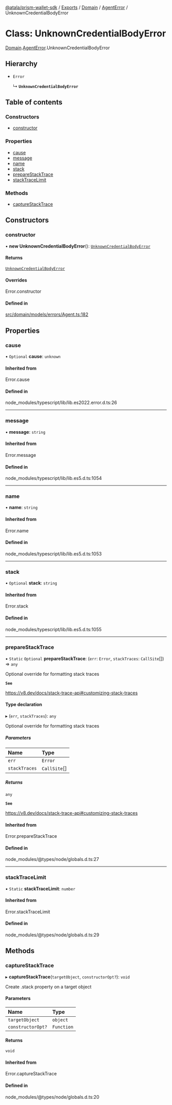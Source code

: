 [@atala/prism-wallet-sdk](../README.md) / [Exports](../modules.md) / [Domain](../modules/Domain.md) / [AgentError](../modules/Domain.AgentError.md) / UnknownCredentialBodyError

# Class: UnknownCredentialBodyError

[Domain](../modules/Domain.md).[AgentError](../modules/Domain.AgentError.md).UnknownCredentialBodyError

## Hierarchy

- `Error`

  ↳ **`UnknownCredentialBodyError`**

## Table of contents

### Constructors

- [constructor](Domain.AgentError.UnknownCredentialBodyError.md#constructor)

### Properties

- [cause](Domain.AgentError.UnknownCredentialBodyError.md#cause)
- [message](Domain.AgentError.UnknownCredentialBodyError.md#message)
- [name](Domain.AgentError.UnknownCredentialBodyError.md#name)
- [stack](Domain.AgentError.UnknownCredentialBodyError.md#stack)
- [prepareStackTrace](Domain.AgentError.UnknownCredentialBodyError.md#preparestacktrace)
- [stackTraceLimit](Domain.AgentError.UnknownCredentialBodyError.md#stacktracelimit)

### Methods

- [captureStackTrace](Domain.AgentError.UnknownCredentialBodyError.md#capturestacktrace)

## Constructors

### constructor

• **new UnknownCredentialBodyError**(): [`UnknownCredentialBodyError`](Domain.AgentError.UnknownCredentialBodyError.md)

#### Returns

[`UnknownCredentialBodyError`](Domain.AgentError.UnknownCredentialBodyError.md)

#### Overrides

Error.constructor

#### Defined in

[src/domain/models/errors/Agent.ts:182](https://github.com/input-output-hk/atala-prism-wallet-sdk-ts/blob/f8f2652/src/domain/models/errors/Agent.ts#L182)

## Properties

### cause

• `Optional` **cause**: `unknown`

#### Inherited from

Error.cause

#### Defined in

node_modules/typescript/lib/lib.es2022.error.d.ts:26

___

### message

• **message**: `string`

#### Inherited from

Error.message

#### Defined in

node_modules/typescript/lib/lib.es5.d.ts:1054

___

### name

• **name**: `string`

#### Inherited from

Error.name

#### Defined in

node_modules/typescript/lib/lib.es5.d.ts:1053

___

### stack

• `Optional` **stack**: `string`

#### Inherited from

Error.stack

#### Defined in

node_modules/typescript/lib/lib.es5.d.ts:1055

___

### prepareStackTrace

▪ `Static` `Optional` **prepareStackTrace**: (`err`: `Error`, `stackTraces`: `CallSite`[]) => `any`

Optional override for formatting stack traces

**`See`**

https://v8.dev/docs/stack-trace-api#customizing-stack-traces

#### Type declaration

▸ (`err`, `stackTraces`): `any`

Optional override for formatting stack traces

##### Parameters

| Name | Type |
| :------ | :------ |
| `err` | `Error` |
| `stackTraces` | `CallSite`[] |

##### Returns

`any`

**`See`**

https://v8.dev/docs/stack-trace-api#customizing-stack-traces

#### Inherited from

Error.prepareStackTrace

#### Defined in

node_modules/@types/node/globals.d.ts:27

___

### stackTraceLimit

▪ `Static` **stackTraceLimit**: `number`

#### Inherited from

Error.stackTraceLimit

#### Defined in

node_modules/@types/node/globals.d.ts:29

## Methods

### captureStackTrace

▸ **captureStackTrace**(`targetObject`, `constructorOpt?`): `void`

Create .stack property on a target object

#### Parameters

| Name | Type |
| :------ | :------ |
| `targetObject` | `object` |
| `constructorOpt?` | `Function` |

#### Returns

`void`

#### Inherited from

Error.captureStackTrace

#### Defined in

node_modules/@types/node/globals.d.ts:20
